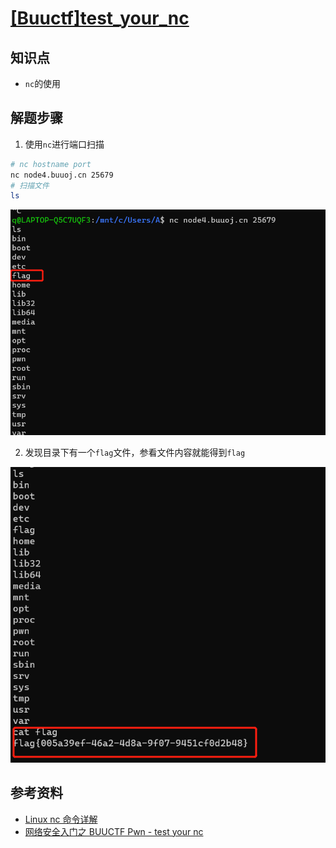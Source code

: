 # [[Buuctf]test_your_nc](https://buuoj.cn/challenges#test_your_nc)

## 知识点

- `nc`的使用

## 解题步骤


1. 使用`nc`进行端口扫描
```bash
# nc hostname port
nc node4.buuoj.cn 25679
# 扫描文件
ls    
```     

![](./img/nc_ls.png)          

2. 发现目录下有一个`flag`文件，参看文件内容就能得到`flag`     

![](./img/nc_获取flag.png)     


## 参考资料

- [Linux nc 命令详解](https://blog.csdn.net/zhangxiao93/article/details/52705642)
- [网络安全入门之 BUUCTF Pwn - test your nc](https://zhuanlan.zhihu.com/p/153556977)